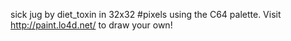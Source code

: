 sick jug by diet_toxin in 32x32 #pixels using the C64 palette. Visit http://paint.lo4d.net/ to draw your own! 